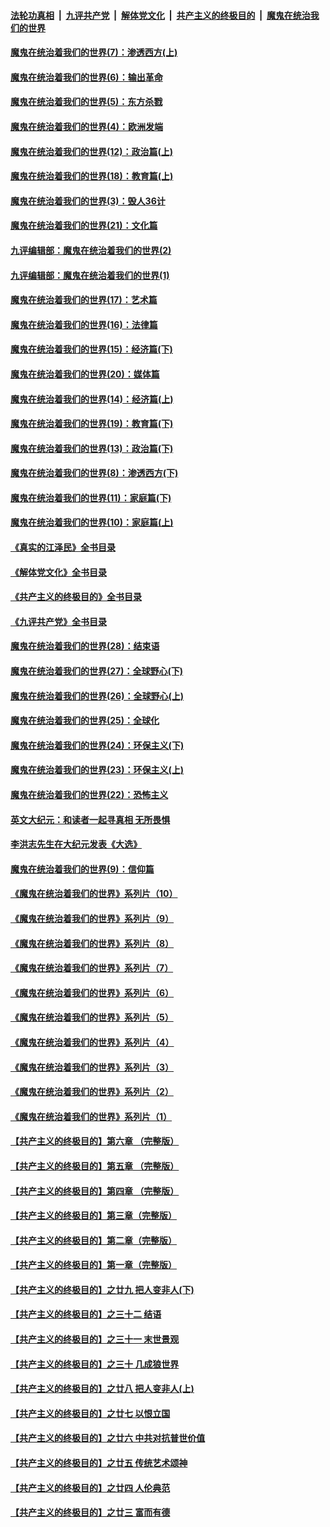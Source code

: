 ####  [法轮功真相](../../../../basic/blob/master/README.md?t=10111301) &nbsp;|&nbsp; [九评共产党](../../../../9ping.md/blob/master/README.md?t=10111301) &nbsp;|&nbsp; [解体党文化](../../../../jtdwh.md/blob/master/README.md?t=10111301)  &nbsp;|&nbsp; [共产主义的终极目的](../../../../gczydzjmd.md/blob/master/README.md?t=10111301) &nbsp;|&nbsp; [魔鬼在统治我们的世界](../../../../mgztzwmdsj.md/blob/master/README.md?t=10111301) 

#### [魔鬼在统治着我们的世界(7)：渗透西方(上)](../pages/nsc422/n10426013.md?t=10111301) 

#### [魔鬼在统治着我们的世界(6)：输出革命](../pages/nsc422/n10421536.md?t=10111301) 

#### [魔鬼在统治着我们的世界(5)：东方杀戮](../pages/nsc422/n10417707.md?t=10111301) 

#### [魔鬼在统治着我们的世界(4)：欧洲发端](../pages/nsc422/n10414890.md?t=10111301) 

#### [魔鬼在统治着我们的世界(12)：政治篇(上)](../pages/nsc422/n10444576.md?t=10111301) 

#### [魔鬼在统治着我们的世界(18)：教育篇(上)](../pages/nsc422/n10526970.md?t=10111301) 

#### [魔鬼在统治着我们的世界(3)：毁人36计](../pages/nsc422/n10411583.md?t=10111301) 

#### [魔鬼在统治着我们的世界(21)：文化篇](../pages/nsc422/n10597706.md?t=10111301) 

#### [九评编辑部：魔鬼在统治着我们的世界(2)](../pages/nsc422/n10410036.md?t=10111301) 

#### [九评编辑部：魔鬼在统治着我们的世界(1)](../pages/nsc422/n10406825.md?t=10111301) 

#### [魔鬼在统治着我们的世界(17)：艺术篇](../pages/nsc422/n10499093.md?t=10111301) 

#### [魔鬼在统治着我们的世界(16)：法律篇](../pages/nsc422/n10485969.md?t=10111301) 

#### [魔鬼在统治着我们的世界(15)：经济篇(下)](../pages/nsc422/n10469975.md?t=10111301) 

#### [魔鬼在统治着我们的世界(20)：媒体篇](../pages/nsc422/n10586579.md?t=10111301) 

#### [魔鬼在统治着我们的世界(14)：经济篇(上)](../pages/nsc422/n10457370.md?t=10111301) 

#### [魔鬼在统治着我们的世界(19)：教育篇(下)](../pages/nsc422/n10564808.md?t=10111301) 

#### [魔鬼在统治着我们的世界(13)：政治篇(下)](../pages/nsc422/n10448270.md?t=10111301) 

#### [魔鬼在统治着我们的世界(8)：渗透西方(下)](../pages/nsc422/n10429603.md?t=10111301) 

#### [魔鬼在统治着我们的世界(11)：家庭篇(下)](../pages/nsc422/n10440961.md?t=10111301) 

#### [魔鬼在统治着我们的世界(10)：家庭篇(上)](../pages/nsc422/n10435448.md?t=10111301) 

#### [《真实的江泽民》全书目录](../pages/nsc422/n13721399.md?t=10111301) 

#### [《解体党文化》全书目录](../pages/nsc422/n13721157.md?t=10111301) 

#### [《共产主义的终极目的》全书目录](../pages/nsc422/n13721048.md?t=10111301) 

#### [《九评共产党》全书目录](../pages/nsc422/n13708085.md?t=10111301) 

#### [魔鬼在统治着我们的世界(28)：结束语](../pages/nsc422/n10936246.md?t=10111301) 

#### [魔鬼在统治着我们的世界(27)：全球野心(下)](../pages/nsc422/n10928319.md?t=10111301) 

#### [魔鬼在统治着我们的世界(26)：全球野心(上)](../pages/nsc422/n10900318.md?t=10111301) 

#### [魔鬼在统治着我们的世界(25)：全球化](../pages/nsc422/n10788205.md?t=10111301) 

#### [魔鬼在统治着我们的世界(24)：环保主义(下)](../pages/nsc422/n10695307.md?t=10111301) 

#### [魔鬼在统治着我们的世界(23)：环保主义(上)](../pages/nsc422/n10688613.md?t=10111301) 

#### [魔鬼在统治着我们的世界(22)：恐怖主义](../pages/nsc422/n10614727.md?t=10111301) 

#### [英文大纪元：和读者一起寻真相 无所畏惧](../pages/nsc422/n12542027.md?t=10111301) 

#### [李洪志先生在大纪元发表《大选》](../pages/nsc422/n12534746.md?t=10111301) 

#### [魔鬼在统治着我们的世界(9)：信仰篇](../pages/nsc422/n10432159.md?t=10111301) 

#### [《魔鬼在统治着我们的世界》系列片（10）](../pages/nsc422/n12292670.md?t=10111301) 

#### [《魔鬼在统治着我们的世界》系列片（9）](../pages/nsc422/n12290859.md?t=10111301) 

#### [《魔鬼在统治着我们的世界》系列片（8）](../pages/nsc422/n12287445.md?t=10111301) 

#### [《魔鬼在统治着我们的世界》系列片（7）](../pages/nsc422/n12283425.md?t=10111301) 

#### [《魔鬼在统治着我们的世界》系列片（6）](../pages/nsc422/n12282314.md?t=10111301) 

#### [《魔鬼在统治着我们的世界》系列片（5）](../pages/nsc422/n12281419.md?t=10111301) 

#### [《魔鬼在统治着我们的世界》系列片（4）](../pages/nsc422/n12274024.md?t=10111301) 

#### [《魔鬼在统治着我们的世界》系列片（3）](../pages/nsc422/n12271322.md?t=10111301) 

#### [《魔鬼在统治着我们的世界》系列片（2）](../pages/nsc422/n12269049.md?t=10111301) 

#### [《魔鬼在统治着我们的世界》系列片（1）](../pages/nsc422/n12267575.md?t=10111301) 

#### [【共产主义的终极目的】第六章 （完整版）](../pages/nsc422/n11428913.md?t=10111301) 

#### [【共产主义的终极目的】第五章 （完整版）](../pages/nsc422/n11428912.md?t=10111301) 

#### [【共产主义的终极目的】第四章 （完整版）](../pages/nsc422/n11428907.md?t=10111301) 

#### [【共产主义的终极目的】第三章（完整版）](../pages/nsc422/n11428848.md?t=10111301) 

#### [【共产主义的终极目的】第二章（完整版）](../pages/nsc422/n11428831.md?t=10111301) 

#### [【共产主义的终极目的】第一章（完整版）](../pages/nsc422/n11417651.md?t=10111301) 

#### [【共产主义的终极目的】之廿九 把人变非人(下)](../pages/nsc422/n11344140.md?t=10111301) 

#### [【共产主义的终极目的】之三十二 结语](../pages/nsc422/n11360535.md?t=10111301) 

#### [【共产主义的终极目的】之三十一 末世景观](../pages/nsc422/n11351129.md?t=10111301) 

#### [【共产主义的终极目的】之三十 几成狼世界](../pages/nsc422/n11348280.md?t=10111301) 

#### [【共产主义的终极目的】之廿八 把人变非人(上)](../pages/nsc422/n11340492.md?t=10111301) 

#### [【共产主义的终极目的】之廿七 以恨立国](../pages/nsc422/n11336944.md?t=10111301) 

#### [【共产主义的终极目的】之廿六 中共对抗普世价值](../pages/nsc422/n11324785.md?t=10111301) 

#### [【共产主义的终极目的】之廿五 传统艺术颂神](../pages/nsc422/n11296396.md?t=10111301) 

#### [【共产主义的终极目的】之廿四 人伦典范](../pages/nsc422/n11296397.md?t=10111301) 

#### [【共产主义的终极目的】之廿三 富而有德](../pages/nsc422/n11283598.md?t=10111301) 

